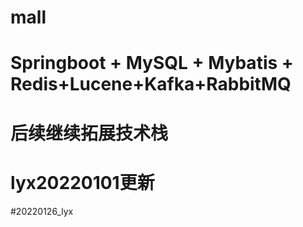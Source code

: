 # mall
# Springboot + MySQL + Mybatis + Redis+Lucene+Kafka+RabbitMQ
# 后续继续拓展技术栈
# lyx20220101更新
#20220126_lyx
